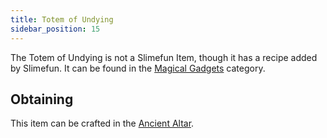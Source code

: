 ```yaml
---
title: Totem of Undying
sidebar_position: 15
---
```


The Totem of Undying is not a Slimefun Item, though it has a recipe added by Slimefun.
It can be found in the [Magical Gadgets](Magical-Gadgets) category.

## Obtaining

This item can be crafted in the [Ancient Altar](Ancient-Altar).
